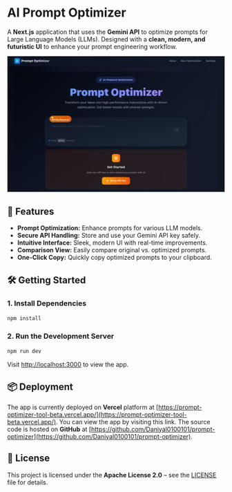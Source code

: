 # AI Prompt Optimizer

A **Next.js** application that uses the **Gemini API** to optimize prompts for Large Language Models (LLMs). Designed with a **clean, modern, and futuristic UI** to enhance your prompt engineering workflow.

![App Screenshot](./screen.png)

## 🚀 Features

- **Prompt Optimization:** Enhance prompts for various LLM models.
- **Secure API Handling:** Store and use your Gemini API key safely.
- **Intuitive Interface:** Sleek, modern UI with real-time improvements.
- **Comparison View:** Easily compare original vs. optimized prompts.
- **One-Click Copy:** Quickly copy optimized prompts to your clipboard.

## 🛠 Getting Started

### 1. Install Dependencies

```bash
npm install
```

### 2. Run the Development Server

```bash
npm run dev
```

Visit [http://localhost:3000](http://localhost:3000) to view the app.

## 📦 Deployment

The app is currently deployed on **Vercel** platform at [https://prompt-optimizer-tool-beta.vercel.app/](https://prompt-optimizer-tool-beta.vercel.app/). You can view the app by visiting this link. The source code is hosted on **GitHub** at [https://github.com/Daniyal0100101/prompt-optimizer](https://github.com/Daniyal0100101/prompt-optimizer).

## 📜 License

This project is licensed under the **Apache License 2.0** – see the [LICENSE](LICENSE) file for details.
